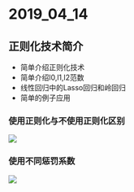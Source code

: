 # 2019_04_14

## 正则化技术简介

- 简单介绍正则化技术
- 简单介绍l0,l1,l2范数
- 线性回归中的Lasso回归和岭回归
- 简单的例子应用

### 使用正则化与不使用正则化区别

![](https://github.com/wmn7/ML_Practice/blob/master/2019_04_14/pic/Snipaste_2019-04-15_11-44-16.png)

### 使用不同惩罚系数

![](https://github.com/wmn7/ML_Practice/blob/master/2019_04_14/pic/Snipaste_2019-04-15_11-57-52.png)